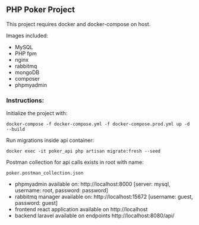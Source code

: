 ## PHP Poker Project

This project requires docker and docker-compose on host.

Images included:

- MySQL
- PHP fpm
- nginx
- rabbitmq
- mongoDB
- composer
- phpmyadmin

### Instructions:

Initialize the project with:

    docker-compose -f docker-compose.yml -f docker-compose.prod.yml up -d --build

Run migrations inside api container:

    docker exec -it poker_api php artisan migrate:fresh --seed

Postman collection for api calls exists in root with name: 

    poker.postman_collection.json

- phpmyadmin available on: http://localhost:8000 [server: mysql, username: root, password: password]
- rabbitmq manager available on: http://localhost:15672 [username: guest, password: guest]
- frontend react application available on http://localhost
- backend laravel available on endpoints http://localhost:8080/api/
